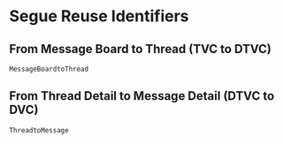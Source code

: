 #  Segue Reuse Identifiers

## From Message Board to Thread (TVC to DTVC)
`MessageBoardtoThread`


## From Thread Detail to Message Detail (DTVC to DVC)
`ThreadtoMessage`
